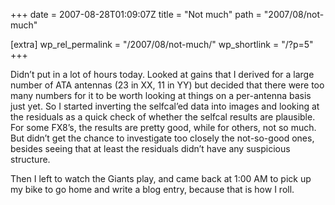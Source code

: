 +++
date = 2007-08-28T01:09:07Z
title = "Not much"
path = "2007/08/not-much"

[extra]
wp_rel_permalink = "/2007/08/not-much/"
wp_shortlink = "/?p=5"
+++

Didn’t put in a lot of hours today. Looked at gains that I derived for a large
number of ATA antennas (23 in XX, 11 in YY) but decided that there were too
many numbers for it to be worth looking at things on a per-antenna basis just
yet. So I started inverting the selfcal’ed data into images and looking at the
residuals as a quick check of whether the selfcal results are plausible. For
some FX8’s, the results are pretty good, while for others, not so much. But
didn’t get the chance to investigate too closely the not-so-good ones, besides
seeing that at least the residuals didn’t have any suspicious structure.

Then I left to watch the Giants play, and came back at 1:00 AM to pick up my
bike to go home and write a blog entry, because that is how I roll.

